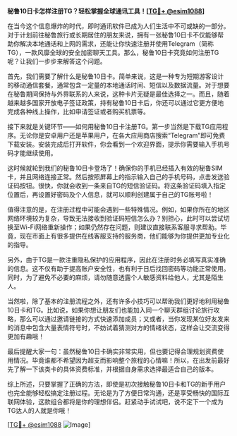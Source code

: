 **秘鲁10日卡怎样注册TG？轻松掌握全球通讯工具！[[TG💪+ @esim1088](https://t.me/s/esim1088)]**

在当今这个信息爆炸的时代，即时通讯软件已成为人们生活中不可或缺的一部分。对于计划前往秘鲁旅行或长期居住的朋友来说，拥有一张秘鲁10日卡不仅能够帮助你解决本地通话和上网的需求，还能让你快速注册并使用Telegram（简称TG），一款风靡全球的安全加密聊天工具。那么，秘鲁10日卡究竟如何注册TG呢？让我们一步步来解答这个问题。

首先，我们需要了解什么是秘鲁10日卡。简单来说，这是一种专为短期游客设计的移动通信套餐，通常包含一定量的本地通话时间、短信以及数据流量。对于想要在秘鲁期间保持与外界联系的人来说，这种卡片无疑是最佳选择之一。而且，随着越来越多国家开放电子签证政策，持有秘鲁10日卡后，你还可以通过它更方便地完成各种线上操作，比如申请签证或者购买机票等。

接下来就是关键环节——如何用秘鲁10日卡注册TG。第一步当然是下载TG应用程序。无论你是安卓用户还是苹果用户，在各大应用商店搜索“Telegram”即可免费下载安装。安装完成后打开软件，你会看到一个欢迎界面，提示你需要输入手机号码才能继续使用。

这时候就轮到我们的秘鲁10日卡登场了！确保你的手机已经插入有效的秘鲁SIM卡，并且网络连接正常。然后按照屏幕上的指示输入自己的手机号码，点击发送验证码按钮。很快，你就会收到一条来自TG的短信验证码。将这条验证码填入指定位置后，再设置好密码及个人信息，就可以顺利创建属于自己的TG账号啦！

值得注意的是，在注册过程中可能会遇到一些特殊情况。例如，如果你所在的地区网络环境较为复杂，导致无法接收到验证码短信怎么办？别担心，此时可以尝试切换至Wi-Fi网络重新操作；如果仍然存在问题，则建议直接联系客服寻求帮助。毕竟，现在市面上有很多提供在线客服支持的服务商，他们能够为你提供更加专业化的指导。

另外，由于TG是一款注重隐私保护的应用程序，因此在注册时务必填写真实准确的信息。这不仅有助于提高账户安全性，也有利于日后找回密码等功能正常使用。同时，为了避免不必要的麻烦，请勿随意透露个人敏感资料给他人，尤其是陌生人。

当然啦，除了基本的注册流程之外，还有许多小技巧可以帮助我们更好地利用秘鲁10日卡和TG。比如说，如果你想让朋友们也能加入同一个聊天群组讨论旅行攻略，那么可以通过邀请链接的方式快速添加成员；又或者，当你发现某位好友发来的消息中包含大量表情符号时，不妨试着猜测对方的情绪状态，这样会让交流变得更加有趣哦！

最后提醒大家一句：虽然秘鲁10日卡确实非常实用，但也要记得合理规划资费使用情况。毕竟谁都不希望因为超支而影响整个旅程的心情嘛！所以，在出发前最好先了解一下该类卡的具体资费标准，并根据自身需求选择最适合自己的版本。

综上所述，只要掌握了正确的方法，即使是初次接触秘鲁10日卡和TG的新手用户也完全能够轻松搞定注册过程。无论是为了方便日常沟通，还是享受畅快的国际互联网体验，这款组合都将是你的理想伴侣。赶紧动手试试吧，说不定下一个成为TG达人的人就是你哦！

[[TG💪+ @esim1088](https://t.me/s/esim1088) ![Image](https://i.postimg.cc/4NQfJmqS/Snipaste-2025-05-13-00-14-12.png)]